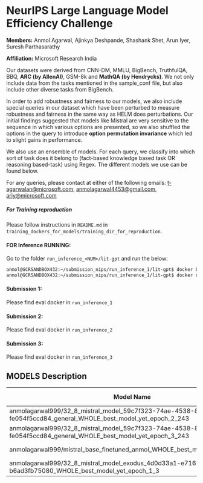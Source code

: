 # NeurIPS Large Language Model Efficiency Challenge

**Members:** Anmol Agarwal, Ajinkya Deshpande, Shashank Shet, Arun Iyer, Suresh Parthasarathy

**Affiliation:** Microsoft Research India


Our datasets were derived from CNN-DM, MMLU, BigBench, TruthfulQA, BBQ, **ARC (by AllenAI)**, GSM-8k and **MathQA (by Hendrycks)**. We not only include data from the tasks mentioned in the sample_conf file, but also include other diverse tasks from BigBench.

In order to add robustness and fairness to our models, we also include special queries in our dataset which have been perturbed to measure robustness and fairness in the same way as HELM does perturbations.
Our initial findings suggested that models like Mistral are very sensitive to the sequence in which various options are presented, so we also shuffled the options in the query to introduce **option permutation invariance** which led to slight gains in performance.

We also use an ensemble of models. For each query, we classify into which sort of task does it belong to (fact-based knowledge based task OR reasoning based-task) using Regex. The different models we use can be found below.

For any queries, please contact at either of the following emails: t-agarwalan@microsoft.com, anmolagarwal4453@gmail.com, ariy@microsoft.com


##### For Training reproduction
Please follow instructions in `README.md` in `training_dockers_for_models/training_dir_for_reproduction`.


#### FOR Inference RUNNING:
Go to the folder ```run_inference_<NUM>/lit-gpt``` and run the below:
```bash
anmol@GCRSANDBOX432:~/submission_nips/run_inference_1/lit-gpt$ docker build -t sample_submission .
anmol@GCRSANDBOX432:~/submission_nips/run_inference_1/lit-gpt$ docker run --gpus all -p 8080:80 sample_submission

```

#### Submission 1:
Please find eval docker in `run_inference_1`

#### Submission 2:
Please find eval docker in `run_inference_2`


#### Submission 3:
Please find eval docker in `run_inference_3`



## MODELS Description
| Model Name    | Huggingface Link              | Dataset Link                  |
|--------------|------------------------------|------------------------------|
| anmolagarwal999/32_8_mistral_model_59c7f323-74ae-4538-808b-fe054f5ccd84_general_WHOLE_best_model_yet_epoch_2_243      | [Huggingface Model A](https://huggingface.co/anmolagarwal999/32_8_mistral_model_59c7f323-74ae-4538-808b-fe054f5ccd84_general_WHOLE_best_model_yet_epoch_2_243)  | [pegasus_combined_general_train_dataset.json (9846 rows)](https://huggingface.co/datasets/ajdesh2000/pegasus_combined_general_train_dataset) 
| anmolagarwal999/32_8_mistral_model_59c7f323-74ae-4538-808b-fe054f5ccd84_general_WHOLE_best_model_yet_epoch_3_243      | [Huggingface Model B](https://huggingface.co/anmolagarwal999/32_8_mistral_model_59c7f323-74ae-4538-808b-fe054f5ccd84_general_WHOLE_best_model_yet_epoch_3_243)  | [pegasus_combined_general_train_dataset.json (9846 rows)](https://huggingface.co/datasets/ajdesh2000/pegasus_combined_general_train_dataset)  
| anmolagarwal999/mistral_base_finetuned_anmol_WHOLE_best_model_yet_epoch_2_1      | [Huggingface Model C](https://huggingface.co/anmolagarwal999/mistral_base_finetuned_anmol_WHOLE_best_model_yet_epoch_2_1)  | [backup_training_datasets_without_math/combined_train_dataset.json](https://huggingface.co/datasets/ajdesh2000/combined_train_dataset_v2) 
| anmolagarwal999/32_8_mistral_model_exodus_4d0d33a1-e716-41fb-99c1-b6ad3fb75080_WHOLE_best_model_yet_epoch_1_3      | [Huggingface Model D](https://huggingface.co/anmolagarwal999/32_8_mistral_model_exodus_4d0d33a1-e716-41fb-99c1-b6ad3fb75080_WHOLE_best_model_yet_epoch_1_3)  | [exodus_combined_general_train_dataset.json](https://huggingface.co/datasets/ajdesh2000/exodus_combined_general_train_dataset_v2)      
